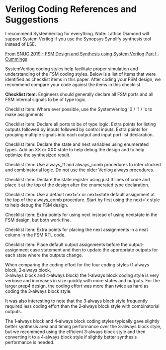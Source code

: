 # Verilog Coding References and Suggestions

I recommend SystemVerilog for everything. 
Note: Lattice Diamond will support System Verilog if you use the Synopsys Synplify synthesis tool instead of LSE. 

[From SNUG 2019 - FSM Design and Synthesis using System Verilog Part I - Cummings](https://)

SystemVerilog coding styles help facilitate proper simulation and understanding of the FSM coding 
styles. Below is a list of items that were identified as checklist items in this paper. After coding your 
FSM design, we recommend compare your code against the items in this checklist. 

<b>Checklist item:</b> Engineers should generally declare all FSM ports and all FSM internal signals to be 
of type logic. 

Checklist item: Where ever possible, use the SystemVerilog '0 / '1 / 'x to make assignments. 

Checklist item: Declare all ports to be of type logic. Extra points for listing outputs followed by 
inputs followed by control inputs. Extra points for grouping multiple signals into each output and 
input port list declaration. 

Checklist item: Declare the state and next variables using enumerated types. Add an XX or XXX
state to help debug the design and to help optimize the synthesized result. 

Checklist item: Use always_ff and always_comb procedures to infer clocked and combinatorial 
logic. Do not use the older Verilog always procedures. 

Checklist item: Declare the state register using just 3 lines of code and place it at the top of the design 
after the enumerated type declaration. 

Checklist item:  Use  a  default  next='x  or  next=state  default  assignment  at  the  top  of  the 
always_comb procedure. Start by first using the next='x style to help debug the FSM design. 

Checklist item: Extra points for using next instead of using nextstate in the FSM design, but both 
work fine. 

Checklist item: Extra points for placing the next assignments in a neat column in the FSM RTL code. 

Checklist item: Place default output assignments before the output‐assignment case statement and 
then to update the appropriate outputs for each state where the outputs change. 

When  comparing  the  coding  effort  for  the  four  coding  styles  (1‐always  block,  2‐always  block,  
3‐always block and 4‐always block) the 1‐always block coding style is very verbose and increases in 
size quickly with more states and outputs. For the larger prep4 design, the coding effort was more 
than twice as hard as coding the 3‐always block style.  

It was also interesting to note that the 3‐always block style frequently required less coding effort 
than the 2‐always block style with combinatorial outputs.  

The 1‐always block and 4‐always block coding styles typically gave slightly better synthesis area and 
timing performance over the 3‐always block style, but we recommend using the efficient 3‐always 
block style and then converting it to a 4‐always block style if slightly better synthesis performance is 
needed. 
